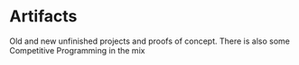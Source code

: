 # Artifacts
Old and new unfinished projects and proofs of concept. There is also some Competitive Programming in the mix
